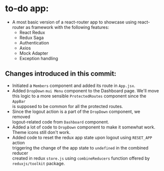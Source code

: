 # to-do app:

- A most basic version of a react-router app to showcase using react-router as framework with the following features:
  - React Redux
  - Redux Saga
  - Authentication
  - Axios
  - Mock Adapter
  - Exception handling

## Changes introduced in this commit:

- Initiated a `Members` component and added its route in `App.jsx`.
- Added `DropDown` `mui Menu` component to the Dashboard page. We'll move  
  this logic to a more sensible `ProtectedRoutes` component since the `AppBar`  
  is supposed to be common for all the protected routes.
- Since the logout action is a part of the `DropDown` component, we removed  
  logout-related code from `Dashboard` component.
- Added a lot of code to `DropDown` component to make it somewhat work.  
  Theme icons still don't work.
- Added code to reset the redux app state upon logout using `RESET_APP` action  
  triggering the change of the app state to `undefined` in the combined reducer  
  created in redux `store.js` using `combineReducers` function offered by  
  `reduxjs/toolkit` package.
